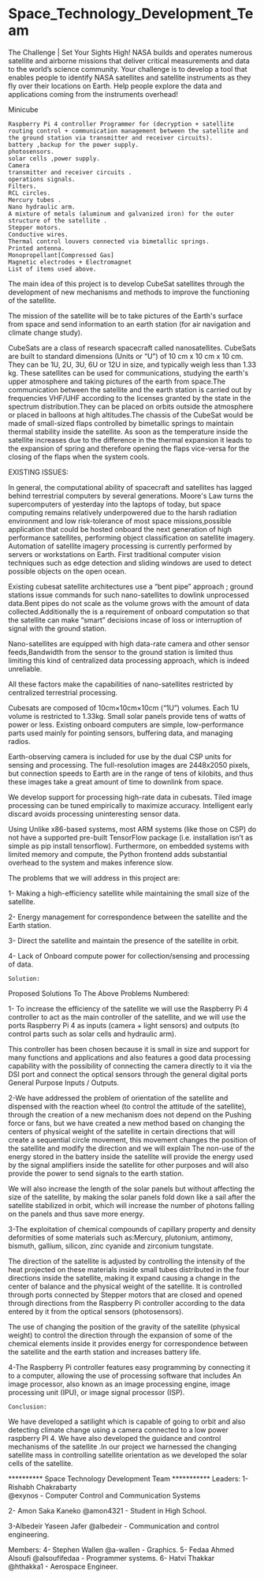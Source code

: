 # Space_Technology_Development_Team
The Challenge | Set Your Sights High! NASA builds and operates numerous satellite and airborne missions that deliver critical measurements and data to the world’s science community. Your challenge is to develop a tool that enables people to identify NASA satellites and satellite instruments as they fly over their locations on Earth. Help people explore the data and applications coming from the instruments overhead!


Minicube

    Raspberry Pi 4 controller Programmer for (decryption + satellite routing control + communication management between the satellite and the ground station via transmitter and receiver circuits).
    battery ,backup for the power supply.
    photosensors.
    solar cells ,power supply.
    Camera
    transmitter and receiver circuits .
    operations signals.
    Filters.
    RCL circles.
    Mercury tubes .
    Nano hydraulic arm.
    A mixture of metals (aluminum and galvanized iron) for the outer structure of the satellite .
    Stepper motors.
    Conductive wires.
    Thermal control louvers connected via bimetallic springs.
    Printed antenna.
    Monopropellant[Compressed Gas]
    Magnetic electrodes + Electromagnet
    List of items used above. 



The main idea of this project is to develop CubeSat satellites through the development of new mechanisms and methods to improve the functioning of the satellite.

The mission of the satellite will be to take pictures of the Earth's surface from space and send information to an earth station (for air navigation and climate change study).


CubeSats are a class of research spacecraft called nanosatellites. CubeSats are built to standard dimensions (Units or “U”) of 10 cm x 10 cm x 10 cm. They can be 1U, 2U, 3U, 6U or 12U in size, and typically weigh less than 1.33 kg. These satellites can be used for communications, studying the earth's upper atmosphere and taking pictures of the earth from space.The communication between the satellite and the earth station is carried out by frequencies VHF/UHF according to the licenses granted by the state in the spectrum distribution.They can be placed on orbits outside the atmosphere or placed in balloons at high altitudes.The chassis of the CubeSat would be made of small-sized flaps controlled by bimetallic springs to maintain thermal stability inside the satellite. As soon as the temperature inside the satellite increases due to the difference in the thermal expansion it leads to the expansion of spring and therefore opening the flaps vice-versa for the closing of the flaps when the system cools.





EXISTING ISSUES:

In general, the computational ability of spacecraft and satellites has lagged behind terrestrial computers by several generations. Moore's Law turns the supercomputers of yesterday into the laptops of today, but space computing remains relatively underpowered due to the harsh radiation environment and low risk-tolerance of most space missions,possible application that could be hosted onboard the next generation of high performance satellites, performing object classification on satellite imagery. Automation of satellite imagery processing is currently performed by servers or workstations on Earth. First traditional computer vision techniques such as edge detection and sliding windows are used to detect possible objects on the open ocean.

Existing cubesat satellite architectures use a “bent pipe” approach ; ground stations issue commands for such nano-satellites to dowlink unprocessed data.Bent pipes do not scale as the volume grows with the amount of data collected.Additionally the is a requirement of onboard computation so that the satellite can make “smart” decisions incase of loss or interruption of signal with the ground station.

Nano-satellites are equipped with high data-rate camera and other sensor feeds,Bandwidth from the sensor to the ground station is limited thus limiting this kind of centralized data processing approach, which is indeed unreliable.

All these factors make the capabilities of nano-satellites restricted by centralized terrestrial processing.



Cubesats are composed of 10cm×10cm×10cm (“1U”) volumes. Each 1U volume is restricted to 1.33kg. Small solar panels provide tens of watts of power or less. Existing onboard computers are simple, low-performance parts used mainly for pointing sensors, buffering data, and managing radios.

Earth-observing camera is included for use by the dual CSP units for sensing and processing. The full-resolution images are 2448x2050 pixels, but connection speeds to Earth are in the range of tens of kilobits, and thus these images take a great amount of time to downlink from space.



We develop support for processing high-rate data in cubesats. Tiled image processing can be tuned empirically to maximize accuracy. Intelligent early discard avoids processing uninteresting sensor data.



Using Unlike x86-based systems, most ARM systems (like those on CSP) do not have a supported pre-built TensorFlow package (i.e. installation isn’t as simple as pip install tensorflow). Furthermore, on embedded systems with limited memory and compute, the Python frontend adds substantial overhead to the system and makes inference slow.





The problems that we will address in this project are:

1- Making a high-efficiency satellite while maintaining the small size of the satellite.

2- Energy management for correspondence between the satellite and the Earth station.

3- Direct the satellite and maintain the presence of the satellite in orbit.

4- Lack of Onboard compute power for collection/sensing and processing of data.

    Solution:

Proposed Solutions To The Above Problems Numbered:

1- To increase the efficiency of the satellite we will use the Raspberry Pi 4 controller to act as the main controller of the satellite, and we will use the ports Raspberry Pi 4 as inputs (camera + light sensors) and outputs (to control parts such as solar cells and hydraulic arm).

This controller has been chosen because it is small in size and support for many functions and applications and also features a good data processing capability with the possibility of connecting the camera directly to it via the DSI port and connect the optical sensors through the general digital ports General Purpose Inputs / Outputs.

2-We have addressed the problem of orientation of the satellite and dispensed with the reaction wheel (to control the attitude of the satellite), through the creation of a new mechanism does not depend on the Pushing force or fans, but we have created a new method based on changing the centers of physical weight of the satellite in certain directions that will create a sequential circle movement, this movement changes the position of the satellite and modify the direction and we will explain The non-use of the energy stored in the battery inside the satellite will provide the energy used by the signal amplifiers inside the satellite for other purposes and will also provide the power to send signals to the earth station.

We will also increase the length of the solar panels but without affecting the size of the satellite, by making the solar panels fold down like a sail after the satellite stabilized in orbit, which will increase the number of photons falling on the panels and thus save more energy.

3-The exploitation of chemical compounds of capillary property and density deformities of some materials such as:Mercury, plutonium, antimony, bismuth, gallium, silicon, zinc cyanide and zirconium tungstate.

The direction of the satellite is adjusted by controlling the intensity of the heat projected on these materials inside small tubes distributed in the four directions inside the satellite, making it expand causing a change in the center of balance and the physical weight of the satellite. It is controlled through ports connected by Stepper motors that are closed and opened through directions from the Raspberry Pi controller according to the data entered by it from the optical sensors (photosensors).

The use of changing the position of the gravity of the satellite (physical weight) to control the direction through the expansion of some of the chemical elements inside it provides energy for correspondence between the satellite and the earth station and increases battery life.



4-The Raspberry Pi controller features easy programming by connecting it to a computer, allowing the use of processing software that includes An image processor, also known as an image processing engine, image processing unit (IPU), or image signal processor (ISP).






    Conclusion:

We have developed a satilight which is capable of going to orbit and also detecting climate change using a camera connected to a low power raspberry PI 4. We have also developed the guidance and control mechanisms of the satellite .In our project we harnessed the changing satellite mass in controlling satellite orientation as we developed the solar cells of the satellite. 


********** Space Technology Development Team ***********
Leaders:
1- Rishabh Chakrabarty  
 @exynos - Computer Control and Communication Systems
 
2- Amon Saka Kaneko
 @amon4321 - Student in High School.
 
3-Albedeir Yaseen Jafer
 @albedeir - Communication and control engineering.

Members:
4- Stephen Wallen 
 @a-wallen  - Graphics. 
5- Fedaa Ahmed Alsoufi 
 @alsoufifedaa - Programmer systems.
6- Hatvi Thakkar  
 @hthakka1 - Aerospace Engineer.

